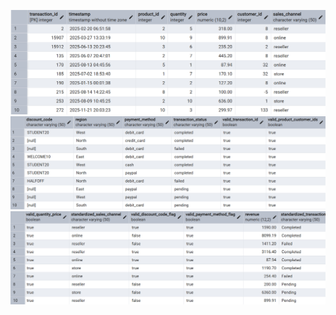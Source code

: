 ![Alt text for the image](screenshot1.png)
![Alt text for the image](Screenshot2.png)
![Alt text for the image](screenshot3.png)
